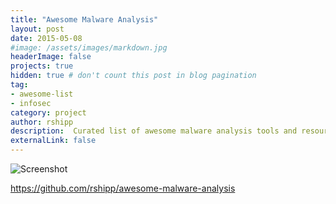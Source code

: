 ```yaml
---
title: "Awesome Malware Analysis"
layout: post
date: 2015-05-08
#image: /assets/images/markdown.jpg
headerImage: false
projects: true
hidden: true # don't count this post in blog pagination
tag:
- awesome-list
- infosec
category: project
author: rshipp
description:  Curated list of awesome malware analysis tools and resources. 
externalLink: false
---
```


![Screenshot](https://raw.githubusercontent.com/sergiokopplin/indigo/gh-pages/assets/screen-shot.png)

https://github.com/rshipp/awesome-malware-analysis
